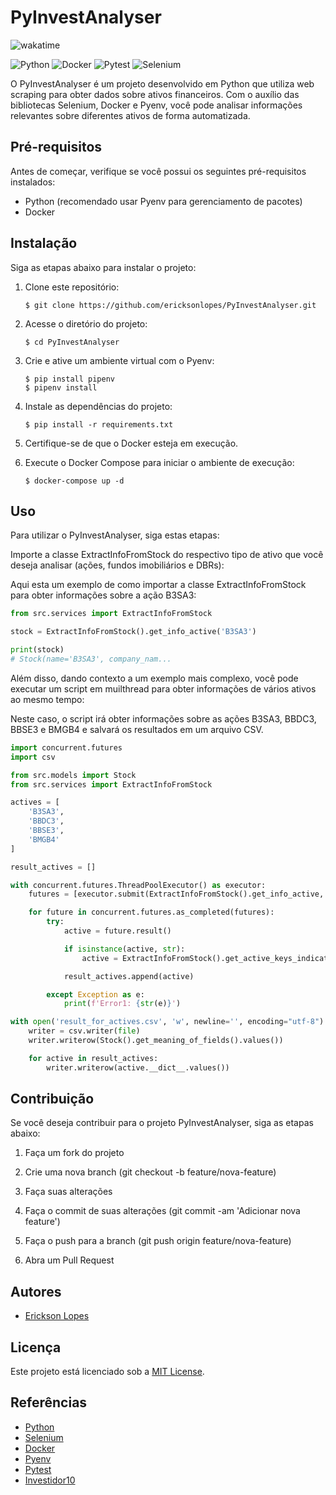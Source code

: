 # PyInvestAnalyser

![wakatime](https://wakatime.com/badge/user/541772df-f19f-4145-a40c-cf7ffac73ea5/project/5bfa867f-031e-4498-bdf3-a918ec816f88.svg)

![Python](https://img.shields.io/badge/-Python-3776AB?&logo=Python&logoColor=FFFFFF)
![Docker](https://img.shields.io/badge/-Docker-2496ED?&logo=Docker&logoColor=FFFFFF)
![Pytest](https://img.shields.io/badge/-Pytest-0A9EDC?&logo=Pytest&logoColor=FFFFFF)
![Selenium](https://img.shields.io/badge/-Selenium-43B02A?&logo=Selenium&logoColor=FFFFFF)

[//]: # (![FastAPI]&#40;https://img.shields.io/badge/-FastAPI-009688?&logo=FastAPI&logoColor=FFFFFF&#41;)

[//]: # (![Redis]&#40;https://img.shields.io/badge/-Redis-DC382D?&logo=Redis&logoColor=FFFFFF&#41;)

[//]: # (![Gunicorn]&#40;https://img.shields.io/badge/-Gunicorn-499848?&logo=gunicorn&logoColor=FFFFFF&#41;)


O PyInvestAnalyser é um projeto desenvolvido em Python que utiliza web scraping para obter dados sobre ativos
financeiros. Com o auxílio das bibliotecas Selenium, Docker e Pyenv, você pode analisar informações relevantes sobre
diferentes ativos de forma automatizada.

## Pré-requisitos

Antes de começar, verifique se você possui os seguintes pré-requisitos instalados:

- Python (recomendado usar Pyenv para gerenciamento de pacotes)
- Docker

## Instalação

Siga as etapas abaixo para instalar o projeto:

1. Clone este repositório:

   ```
   $ git clone https://github.com/ericksonlopes/PyInvestAnalyser.git
   ```

2. Acesse o diretório do projeto:

   ```
   $ cd PyInvestAnalyser
   ```

3. Crie e ative um ambiente virtual com o Pyenv:

   ```
   $ pip install pipenv
   $ pipenv install
   ```

4. Instale as dependências do projeto:

   ```
   $ pip install -r requirements.txt
   
   ```
5. Certifique-se de que o Docker esteja em execução.
6. Execute o Docker Compose para iniciar o ambiente de execução:

   ```
   $ docker-compose up -d
   ```

## Uso

Para utilizar o PyInvestAnalyser, siga estas etapas:

Importe a classe ExtractInfoFromStock do respectivo tipo de ativo que você deseja analisar (ações, fundos
imobiliários e DBRs):

Aqui esta um exemplo de como importar a classe ExtractInfoFromStock para obter informações sobre a ação B3SA3:

   ```python
   from src.services import ExtractInfoFromStock

stock = ExtractInfoFromStock().get_info_active('B3SA3')

print(stock)
# Stock(name='B3SA3', company_nam...
   ```

Além disso, dando contexto a um exemplo mais complexo, você pode executar um script em muilthread para obter informações
de vários ativos ao mesmo tempo:

Neste caso, o script irá obter informações sobre as ações B3SA3, BBDC3, BBSE3 e BMGB4 e salvará os resultados em um
arquivo CSV.

```python
import concurrent.futures
import csv

from src.models import Stock
from src.services import ExtractInfoFromStock

actives = [
    'B3SA3',
    'BBDC3',
    'BBSE3',
    'BMGB4'
]

result_actives = []

with concurrent.futures.ThreadPoolExecutor() as executor:
    futures = [executor.submit(ExtractInfoFromStock().get_info_active, active) for active in actives]

    for future in concurrent.futures.as_completed(futures):
        try:
            active = future.result()

            if isinstance(active, str):
                active = ExtractInfoFromStock().get_active_keys_indicators(active)

            result_actives.append(active)

        except Exception as e:
            print(f'Error1: {str(e)}')

with open('result_for_actives.csv', 'w', newline='', encoding="utf-8") as file:
    writer = csv.writer(file)
    writer.writerow(Stock().get_meaning_of_fields().values())

    for active in result_actives:
        writer.writerow(active.__dict__.values())
 ```

## Contribuição

Se você deseja contribuir para o projeto PyInvestAnalyser, siga as etapas abaixo:

1. Faça um fork do projeto

2. Crie uma nova branch (git checkout -b feature/nova-feature)

3. Faça suas alterações

4. Faça o commit de suas alterações (git commit -am 'Adicionar nova feature')

5. Faça o push para a branch (git push origin feature/nova-feature)

6. Abra um Pull Request

## Autores

- [Erickson Lopes](<https://www.linkedin.com/in/ericksonlopes/>)

## Licença

Este projeto está licenciado sob a [MIT License](https://opensource.org/licenses/MIT).

## Referências

- [Python](https://www.python.org/)
- [Selenium](https://www.selenium.dev/)
- [Docker](https://www.docker.com/)
- [Pyenv](https://pypi.org/project/pyenv/)
- [Pytest](https://docs.pytest.org/)
- [Investidor10](https://investidor10.com.br)